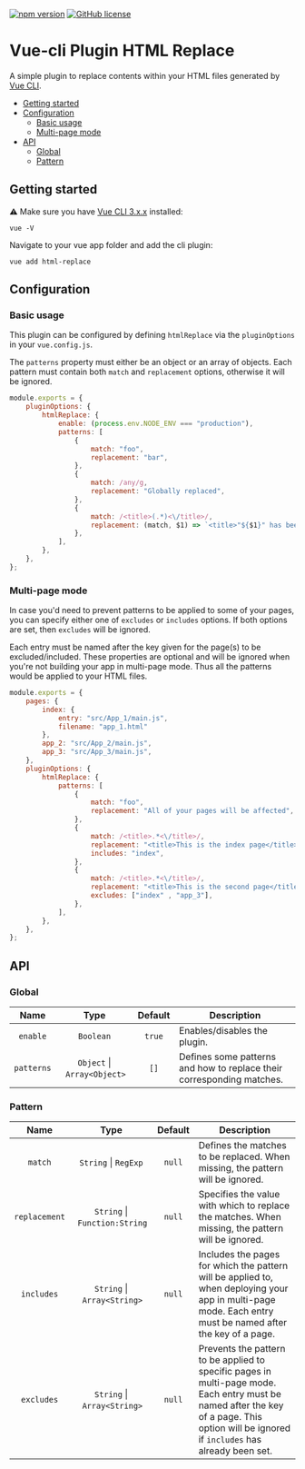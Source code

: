 [![npm version](https://badge.fury.io/js/vue-cli-plugin-html-replace.svg)](https://www.npmjs.com/package/vue-cli-plugin-html-replace)
[![GitHub license](https://img.shields.io/github/license/tpavard/vue-cli-plugin-html-replace.svg)](https://github.com/tpavard/vue-cli-plugin-html-replace/blob/master/LICENSE)

# Vue-cli Plugin HTML Replace

A simple plugin to replace contents within your HTML files generated by [Vue CLI](https://github.com/vuejs/vue-cli).

- [Getting started](#getting-started)
- [Configuration](#configuration)
    - [Basic usage](#basic-usage)
    - [Multi-page mode](#multi-page-mode)
- [API](#api)
    - [Global](#global)
    - [Pattern](#pattern)

## Getting started

:warning: Make sure you have [Vue CLI 3.x.x](https://github.com/vuejs/vue-cli) installed:

```
vue -V
```

Navigate to your vue app folder and add the cli plugin:

```
vue add html-replace
```
## Configuration

### Basic usage

This plugin can be configured by defining `htmlReplace` via the `pluginOptions` in your `vue.config.js`.

The `patterns` property must either be an object or an array of objects. Each pattern must contain both `match` and `replacement` options, otherwise it will be ignored.

```javascript
module.exports = {
    pluginOptions: {
        htmlReplace: {
            enable: (process.env.NODE_ENV === "production"),
            patterns: [
                {
                    match: "foo",
                    replacement: "bar",
                },
                {
                    match: /any/g,
                    replacement: "Globally replaced",
                },
                {
                    match: /<title>(.*)<\/title>/,
                    replacement: (match, $1) => `<title>"${$1}" has been replaced.</title>`,
                },
            ],
        },
    },
};
```

### Multi-page mode

In case you'd need to prevent patterns to be applied to some of your pages, you can specify either one of `excludes` or `includes` options. If both options are set, then `excludes` will be ignored.

Each entry must be named after the key given for the page(s) to be excluded/included. These properties are optional and will be ignored when you're not building your app in multi-page mode. Thus all the patterns would be applied to your HTML files.

```javascript
module.exports = {
    pages: {
        index: {
            entry: "src/App_1/main.js",
            filename: "app_1.html"
        },
        app_2: "src/App_2/main.js",
        app_3: "src/App_3/main.js",
    },
    pluginOptions: {
        htmlReplace: {
            patterns: [
                {
                    match: "foo",
                    replacement: "All of your pages will be affected",
                },
                {
                    match: /<title>.*<\/title>/,
                    replacement: "<title>This is the index page</title>",
                    includes: "index",
                },
                {
                    match: /<title>.*<\/title>/,
                    replacement: "<title>This is the second page</title>",
                    excludes: ["index" , "app_3"],
                },
            ],
        },
    },
};
```

## API

### Global

| Name | Type | Default | Description |
| :--: | :--: | :--: | --- |
| `enable` | `Boolean` | `true` | Enables/disables the plugin. |
| `patterns` | `Object`&nbsp;\|&nbsp;`Array<Object>` | `[]` | Defines some patterns and how to replace their corresponding matches. |

### Pattern

| Name | Type | Default | Description |
| :--: | :--: | :--: | --- |
| `match` | `String`&nbsp;\|&nbsp;`RegExp` | `null` | Defines the matches to be replaced. When missing, the pattern will be ignored. |
| `replacement` | `String`&nbsp;\|&nbsp;`Function:String` | `null` | Specifies the value with which to replace the matches. When missing, the pattern will be ignored. |
| `includes` | `String`&nbsp;\|&nbsp;`Array<String>` | `null` | Includes the pages for which the pattern will be applied to, when deploying your app in multi-page mode. Each entry must be named after the key of a page. |
| `excludes` | `String`&nbsp;\|&nbsp;`Array<String>` | `null` | Prevents the pattern to be applied to specific pages in multi-page mode. Each entry must be named after the key of a page. This option will be ignored if `includes` has already been set. |
